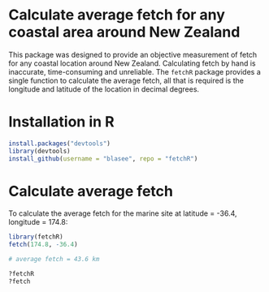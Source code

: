# Calculate average fetch for any coastal area around New Zealand

This package was designed to provide an objective measurement of fetch for any
coastal location around New Zealand. Calculating fetch by hand is inaccurate,
time-consuming and unreliable. The `fetchR` package provides a single function
to calculate the average fetch, all that is required is the longitude and 
latitude of the location in decimal degrees.

# Installation in R

```R
install.packages("devtools")
library(devtools)
install_github(username = "blasee", repo = "fetchR")
```

# Calculate average fetch

To calculate the average fetch for the marine site at latitude = -36.4, 
longitude = 174.8:

```R
library(fetchR)
fetch(174.8, -36.4)

# average fetch = 43.6 km

?fetchR
?fetch
```







